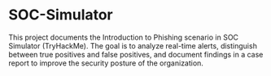 # SOC-Simulator
 This project documents the Introduction to Phishing scenario in SOC Simulator (TryHackMe). The goal is to analyze real-time alerts, distinguish between true positives and false positives, and document findings in a case report to improve the security posture of the organization.
